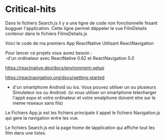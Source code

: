 # Critical-hits


Dans le fichiers Search.js il y a une ligne de code non fonctionnelle fesant bugguer l'application.
Cette ligne permet dáppeler le vue FilmDetails contenur dans le fichiers FilmsDetails.js



Voici le code de ma premiers App ReactNative Utilisant ReactNavigation

Pour lancer ce projets vous aurez besoin :   
-d'un ordinateur avec ReactNative 0.62 et ReactNavigation 5.0

https://reactnative.dev/docs/environment-setup

https://reactnavigation.org/docs/getting-started

- d'un smartphone Android ou ios. Vous pouvez utiliser un ou plusieurs Simulateur ios ou Android.
(si vous utiliser un smartphone telecharger l'appli expo et votre ordinateur et votre smatphone doivent etre sur le meme reseaux sans fils)

Le Fichiers App.js est les fichiers principale il appel le fichiers Navigation.js qui gere la navigation entre les vue.

Le fichiers Search.js est la page home de lápplication qui affiche tout les film dans une listes.


